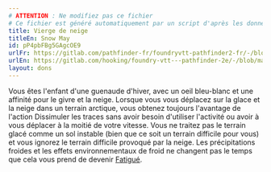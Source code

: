```yaml
---
# ATTENTION : Ne modifiez pas ce fichier
# Ce fichier est généré automatiquement par un script d'après les données du module Foundry VTT officiel et de sa traduction
title: Vierge de neige
titleEn: Snow May
id: pP4pbFBg5GAgcOE9
urlFr: https://gitlab.com/pathfinder-fr/foundryvtt-pathfinder2-fr/-/blob/master/data/feats/pP4pbFBg5GAgcOE9.htm
urlEn: https://gitlab.com/hooking/foundry-vtt---pathfinder-2e/-/blob/master/packs/data/feats.db/snow-may.json
layout: dons
---
```

Vous êtes l'enfant d'une guenaude d'hiver, avec un oeil bleu-blanc et une affinité pour le givre et la neige. Lorsque vous vous déplacez sur la glace et la neige dans un terrain arctique, vous obtenez toujours l'avantage de l'action Dissimuler les traces sans avoir besoin d'utiliser l'activité ou avoir à vous déplacer à la moitié de votre vitesse. Vous ne traitez pas le terrain glacé comme un sol instable (bien que ce soit un terrain difficile pour vous) et vous ignorez le terrain difficile provoqué par la neige. Les précipitations froides et les effets environnementaux de froid ne changent pas le temps que cela vous prend de devenir [Fatigué](../conditions/fatigué.md).
